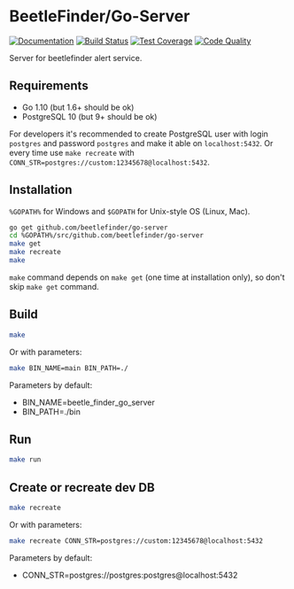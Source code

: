 # BeetleFinder/Go-Server

[![Documentation][godoc-badge]][godoc]
[![Build Status][travis-badge]][travis]
[![Test Coverage][codecov-badge]][codecov]
[![Code Quality][go-report-card-badge]][go-report-card]

Server for beetlefinder alert service.

## Requirements

* Go 1.10 (but 1.6+ should be ok)
* PostgreSQL 10 (but 9+ should be ok)

For developers it's recommended to create PostgreSQL user with login `postgres` and password `postgres` and make it able on `localhost:5432`. Or every time use `make recreate` with `CONN_STR=postgres://custom:12345678@localhost:5432`.

## Installation

`%GOPATH%` for Windows and `$GOPATH` for Unix-style OS (Linux, Mac).

```sh
go get github.com/beetlefinder/go-server
cd %GOPATH%/src/github.com/beetlefinder/go-server
make get
make recreate
make
```

`make` command depends on `make get` (one time at installation only), so don't skip `make get` command.

## Build

```sh
make
```

Or with parameters:

```sh
make BIN_NAME=main BIN_PATH=./
```

Parameters by default:

* BIN_NAME=beetle_finder_go_server
* BIN_PATH=./bin

## Run

```sh
make run
```

## Create or recreate dev DB

```sh
make recreate
```

Or with parameters:

```sh
make recreate CONN_STR=postgres://custom:12345678@localhost:5432
```

Parameters by default:

* CONN_STR=postgres://postgres:postgres@localhost:5432

[godoc]: https://godoc.org/github.com/beetlefinder/go-server
[travis]: https://travis-ci.org/beetlefinder/go-server
[codecov]: https://codecov.io/gh/beetlefinder/go-server
[go-report-card]: https://goreportcard.com/report/github.com/beetlefinder/go-server

[godoc-badge]: https://godoc.org/github.com/beetlefinder/go-server?status.svg
[travis-badge]: https://travis-ci.org/beetlefinder/go-server.svg?branch=develop
[codecov-badge]: https://codecov.io/gh/beetlefinder/go-server/branch/develop/graph/badge.svg
[go-report-card-badge]: https://goreportcard.com/badge/github.com/beetlefinder/go-server
